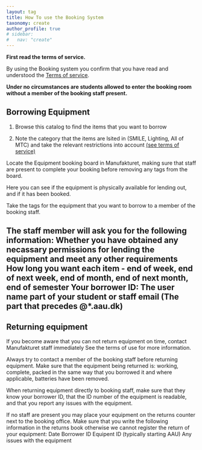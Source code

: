 ```yaml
---
layout: tag
title: How To use the Booking System
taxonomy: create
author_profile: true
# sidebar:
#   nav: "create"
---
```

<a href = "#top"></a>
**First read the terms of service.**

By using the Booking system you confirm that you have read and understood the [Terms of service](/_pages/terms/). 

**Under no circumstances are students allowed to enter the booking room without a member of the booking staff present.**

## Borrowing Equipment
1. Browse this catalog to find the items that you want to borrow

2. Note the category that the items are lsited in (SMILE, Lighting, All of MTC) and take the relevant restrictions into account [(see terms of service)](/_pages/terms#restriction)

Locate the Equipment booking board in Manufakturet, making sure that staff are present to complete your booking before removing any tags from the board.

Here you can see if the equipment is physically available for lending out, and if it has been booked.

Take the tags for the equipment that you want to borrow to a member of the booking staff.

The staff member will ask you for the following information:
		Whether you have obtained any necassary permissions for lending the equipment and meet any other requirements
		How long you want each item - end of week, end of next week, end of month, end of next month, end of semester
		Your borrower ID: The user name part of your student or staff email (The part that precedes @*.aau.dk)
-------------------------
## Returning equipment

If you become aware that you can not return equipment on time, contact Manufakturet staff immediately
See the terms of use for more information.

Always try to contact a member of the booking staff before returning equipment. Make sure that the equipment being returned is:
	working, complete, packed in the same way that you borrowed it and where applicable, batteries have been removed.

When returning equipment directly to booking staff, make sure that they know your borrower ID, that the ID number of the equipment is readable,
and that you report any issues with the equipment.

If no staff are present you may place your equipment on the returns counter next to the booking office. Make sure that you write the following information 
in the returns book otherwise we cannot register the return of your equipment:
Date
Borrower ID
Equipent ID (typically starting AAU)
Any issues with the equipment





	